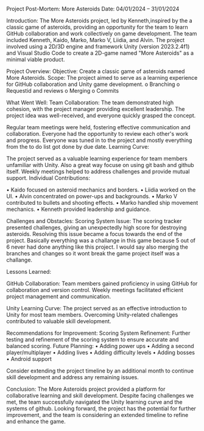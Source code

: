 Project Post-Mortem: More Asteroids
Date: 04/01/2024 – 31/01/2024

Introduction:
The More Asteroids project, led by Kenneth,inspired by the a classic game of asteroids, providing an opportunity for the team to learn GitHub collaboration and work collectively on game development. The team included Kenneth, Kaido, Marko, Marko V, Liidia, and Alvin.
The project involved using a 2D/3D engine and framework Unity (version 2023.2.4f1) and Visual Studio Code to create a 2D-game named "More Asteroids" as a minimal viable product.

Project Overview:
Objective: Create a classic game of asteroids named More Asteroids.
Scope: The project aimed to serve as a learning experience for GitHub collaboration and Unity game development.
o	Branching
o	Requestid and reviews
o	Merging
o	Commits

What Went Well:
Team Collaboration:
The team demonstrated high cohesion, with the project manager providing excellent leadership.
The project idea was well-received, and everyone quickly grasped the concept.

Regular team meetings were held, fostering effective communication and collaboration.
Everyone had the opportunity to review each other's work and progress. Everyone was tuned in to the project and mostly everything from the to do list got done by due date.
Learning Curve:

The project served as a valuable learning experience for team members unfamiliar with Unity.
Also a great way focuse on using git bash and github itself.
Weekly meetings helped to address challenges and provide mutual support.
Individual Contributions:

•	Kaido focused on asteroid mechanics and borders.
•	Liidia worked on the UI.
•	Alvin concentrated on power-ups and backgrounds.
•	Marko V contributed to bullets and shooting effects.
•	Marko handled ship movement mechanics.
•	Kenneth provided leadership and guidance.


Challenges and Obstacles:
Scoring System Issue:
The scoring tracker presented challenges, giving an unexpectedly high score for destroying asteroids.
Resolving this issue became a focus towards the end of the project.
Basically everything was a challange in this game because 5 out of 6 never had done anything like this project. I would say also merging the branches and changes so it wont break the game project itself was a challange.

Lessons Learned:

GitHub Collaboration:
Team members gained proficiency in using GitHub for collaboration and version control.
Weekly meetings facilitated efficient project management and communication.

Unity Learning Curve:
The project served as an effective introduction to Unity for most team members.
Overcoming Unity-related challenges contributed to valuable skill development.

Recommendations for Improvement:
Scoring System Refinement:
Further testing and refinement of the scoring system to ensure accurate and balanced scoring.
Future Planning:
•	Adding power ups
•	Adding a second player/multiplayer
•	Adding lives 
•	Adding difficulty levels
•	Adding bosses
•	Android support

Consider extending the project timeline by an additional month to continue skill development and address any remaining issues.

Conclusion:
The More Asteroids project provided a platform for collaborative learning and skill development. Despite facing challenges we met, the team successfully navigated the Unity learning curve and the systems of github. Looking forward, the project has the potential for further improvement, and the team is considering an extended timeline to refine and enhance the game.





